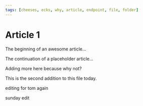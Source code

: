 ```yaml
---
tags: [cheeses, ecks, why, article, endpoint, file, folder]
---
```


# Article 1

The beginning of an awesome article...

The continuation of a placeholder article...

Adding more here because why not?

This is the second addition to this file today.

editing for tom
again

sunday edit